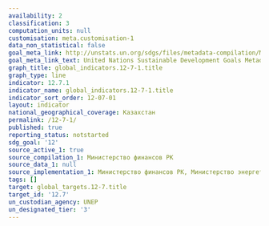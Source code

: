 ```yaml
---
availability: 2
classification: 3
computation_units: null
customisation: meta.customisation-1
data_non_statistical: false
goal_meta_link: http://unstats.un.org/sdgs/files/metadata-compilation/Metadata-Goal-12.pdf
goal_meta_link_text: United Nations Sustainable Development Goals Metadata (pdf 782kB)
graph_title: global_indicators.12-7-1.title
graph_type: line
indicator: 12.7.1
indicator_name: global_indicators.12-7-1.title
indicator_sort_order: 12-07-01
layout: indicator
national_geographical_coverage: Казахстан
permalink: /12-7-1/
published: true
reporting_status: notstarted
sdg_goal: '12'
source_active_1: true
source_compilation_1: Министерство финансов РК
source_data_1: null
source_implementation_1: Министерство финансов РК, Министерство энергетики РК
tags: []
target: global_targets.12-7.title
target_id: '12.7'
un_custodian_agency: UNEP
un_designated_tier: '3'
---
```

